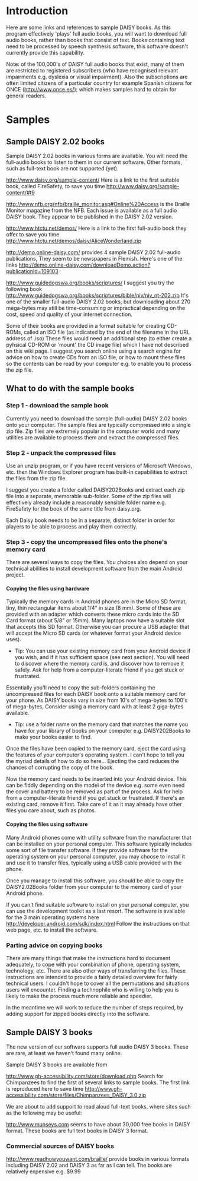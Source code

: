 # Introduction #
Here are some links and references to sample DAISY books. As this program effectively 'plays' full audio books, you will want to download full audio books, rather than books that consist of text. Books containing text need to be processed by speech synthesis software, this software doesn't currently provide this capability.

Note: of the 100,000's of DAISY full audio books that exist, many of them are restricted to registered subscribers (who have recognised relevant impairments e.g. dyslexia or visual impairment). Also the subscriptions are often limited citizens of a particular country for example Spanish citizens for ONCE (http://www.once.es/); which makes samples hard to obtain for general readers.

# Samples #
## Sample DAISY 2.02 books ##
Sample DAISY 2.02 books in various forms are available. You will need the full-audio books to listen to them in our current software. Other formats, such as full-text book are not supported (yet).

http://www.daisy.org/sample-content/
Here is a link to the first suitable book, called FireSafety, to save you time http://www.daisy.org/sample-content/#t9

http://www.nfb.org/nfb/braille_monitor.asp#Online%20Access is the Braille Monitor magazine from the NFB. Each issue is available as a full audio DAISY book. They appear to be published in the DAISY 2.02 version.

http://www.htctu.net/demos/
Here is a link to the first full-audio book they offer to save you time http://www.htctu.net/demos/daisy/AliceWonderland.zip

http://demo.online-daisy.com/
provides 4 sample DAISY 2.02 full-audio publications, They seem to be newspapers in Flemish. Here's one of the links http://demo.online-daisy.com/downloadDemo.action?publicationId=109103

http://www.guidedogswa.org/books/scriptures/
I suggest you try the following book http://www.guidedogswa.org/books/scriptures/bible/niv/niv_nt-202.zip It's one of the smaller full-audio DAISY 2.02 books, but downloading about 270 mega-bytes may still be time-consuming or impractical depending on the cost, speed and quality of your internet connection.

Some of their books are provided in a format suitable for creating CD-ROMs, called an ISO file (as indicated by the end of the filename in the URL address of .iso) These files would need an additional step (to either create a pyhsical CD-ROM or 'mount' the CD image file) which I have not described on this wiki page. I suggest you search online using a search engine for advice on how to create CDs from an ISO file, or how to mount these files so the contents can be read by your computer e.g. to enable you to process the zip file.

## What to do with the sample books ##
### Step 1 - download the sample book ###
Currently you need to download the sample (full-audio) DAISY 2.02 books onto your computer. The sample files are typically compressed into a single zip file. Zip files are extremely popular in the computer world and many utilities are available to process them and extract the compressed files.

### Step 2 - unpack the compressed files ###
Use an unzip program, or if you have recent versions of Microsoft Windows, etc. then the Windows Explorer program has built-in capabilities to extract the files from the zip file.

I suggest you create a folder called DAISY202Books and extract each zip file into a separate, memorable sub-folder. Some of the zip files will effectively already include a reasonably sensible folder name e.g. FireSafety for the book of the same title from daisy.org.

Each Daisy book needs to be in a separate, distinct folder in order for players to be able to process and play them correctly.

### Step 3 - copy the uncompressed files onto the phone's memory card ###
There are several ways to copy the files. You choices also depend on your technical abilities to install development software from the main Android project.

#### Copying the files using hardware ####
Typically the memory cards in Android phones are in the Micro SD format, tiny, thin rectangular items about 1/4" in size (8 mm). Some of these are provided with an adapter which converts these micro cards into the SD Card format (about 5/8" or 15mm). Many laptops now have a suitable slot that accepts this SD format. Otherwise you can procure a USB adapter that will accept the Micro SD cards (or whatever format your Android device uses).
  * Tip: You can use your existing memory card from your Android device if you wish, and if it has sufficient space (see next section). You will need to discover where the memory card is, and discover how to remove it safely. Ask for help from a computer-literate friend if you get stuck or frustrated.

Essentially you'll need to copy the sub-folders containing the uncompressed files for each DAISY book onto a suitable memory card for your phone. As DAISY books vary in size from 10's of mega-bytes to 100's of mega-bytes, Consider using a memory card with at least 2 giga-bytes available.
  * Tip: use a folder name on the memory card that matches the name you have for your library of books on your computer e.g. DAISY202Books to make your books easier to find.

Once the files have been copied to the memory card, eject the card using the features of your computer's operating system. I can't hope to tell you the myriad details of how to do so here... Ejecting the card reduces the chances of corrupting the copy of the book.

Now the memory card needs to be inserted into your Android device. This can be fiddly depending on the model of the device e.g. some even need the cover and battery to be removed as part of the process. Ask for help from a computer-literate friend if you get stuck or frustrated. If there's an existing card, remove it first. Take care of it as it may already have other files you care about, such as photos.

#### Copying the files using software ####
Many Android phones come with utility software from the manufacturer that can be installed on your personal computer. This software typically includes some sort of file transfer software. If they provide software for the operating system on your personal computer, you may choose to install it and use it to transfer files, typically using a USB cable provided with the phone.

Once you manage to install this software, you should be able to copy the DAISY2.02Books folder from your computer to the memory card of your Android phone.

If you can't find suitable software to install on your personal computer, you can use the development toolkit as a last resort. The software is available for the 3 main operating systems here  http://developer.android.com/sdk/index.html Follow the instructions on that web page, etc. to install the software.

### Parting advice on copying books ###
There are many things that make the instructions hard to document adequately, to cope with your combination of phone, operating system, technology, etc. There are also other ways of transferring the files. These instructions are intended to provide a fairly detailed overview for fairly technical users. I couldn't hope to cover all the permutations and situations users will encounter. Finding a technophile who is willing to help you is likely to make the process much more reliable and speedier.

In the meantime we will work to reduce the number of steps required, by adding support for zipped books directly into the software.

## Sample DAISY 3 books ##
The new version of our software supports full audio DAISY 3 books. These are rare, at least we haven't found many online.

Sample DAISY 3 books are available from

http://www.gh-accessibility.com/store/download.php Search for Chimpanzees to find the first of several links to sample books. The first link is reproduced here to save time
http://www.gh-accessibility.com/store/files/Chimpanzees_DAISY_3.0.zip

We are about to add support to read aloud full-text books, where sites such as the following may be useful:

http://www.munseys.com seems to have about 30,000 free books in DAISY format. These books are full text books in DAISY 3 format.

### Commercial sources of DAISY books ###
http://www.readhowyouwant.com/braille/ provide books in various formats including DAISY 2.02 and DAISY 3 as far as I can tell. The books are relatively expensive e.g. $9.99